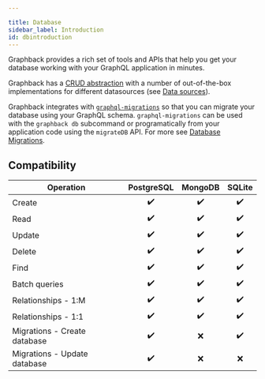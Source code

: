 ```yaml
---

title: Database
sidebar_label: Introduction
id: dbintroduction
---
```


Graphback provides a rich set of tools and APIs that help you get your database working with your GraphQL application in minutes.

Graphback has a [CRUD abstraction](../crud/crudruntime) with a number of out-of-the-box implementations for different datasources (see [Data sources](./datasources)).

Graphback integrates with [`graphql-migrations`](https://www.npmjs.com/package/graphql-migrations) so that you can migrate your database using your GraphQL schema. `graphql-migrations` can be used with the `graphback db` subcommand or programatically from your application code using the `migrateDB` API. For more see [Database Migrations](./dbmigrations).

## Compatibility

| Operation | PostgreSQL | MongoDB | SQLite |
| ------------- |:--:|:-----:|:-----:|
| Create        | ✔️ | ✔️     | ✔️     |
| Read | ✔️ | ✔️ | ✔️ |
| Update | ✔️ | ✔️ | ✔️ |
| Delete | ✔️ | ✔️ | ✔️ |
| Find | ✔️ | ✔️ | ✔️ |
| Batch queries | ✔️ | ✔️ | ✔️ |
| Relationships - 1:M | ✔️ | ✔️ | ✔️ |
| Relationships - 1:1 | ✔️ | ✔️ | ✔️ |
| Migrations - Create database | ✔️ | ❌ | ✔️ |
| Migrations - Update database | ✔️ | ❌ | ❌ |